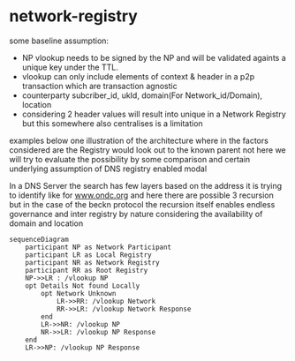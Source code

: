 # network-registry

some baseline assumption:
- NP vlookup needs to be signed by the NP and will be validated againts a unique key under the TTL.
- vlookup can only include elements of context & header in a p2p transaction which are transaction agnostic
- counterparty subcriber_id, ukId, domain(For Network_id/Domain), location
- considering 2 header values will result into unique in a Network Registry but this somewhere also centralises is a limitation


examples below
one illustration of the architecture where in the factors considered are the Registry would look out to the known parent not here we will try to evaluate the possibility by some comparison and certain underlying assumption of DNS registry enabled modal

In a DNS Server the search has few layers based on the address it is trying to identify like for www.ondc.org and here there are possible 3 recursion but in the case of the beckn protocol the recursion itself enables endless governance and inter registry by nature considering the availability of domain and location   

```mermaid
sequenceDiagram
    participant NP as Network Participant
    participant LR as Local Registry
    participant NR as Network Registry
    participant RR as Root Registry
    NP->>LR : /vlookup NP
    opt Details Not found Locally
        opt Network Unknown
            LR->>RR: /vlookup Network
            RR->>LR: /vlookup Network Response
        end
        LR->>NR: /vlookup NP
        NR->>LR: /vlookup NP Response
    end
    LR->>NP: /vlookup NP Response
```
